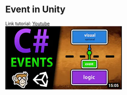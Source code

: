# Event in Unity
Link tutorial: <a href="https://www.youtube.com/watch?v=OuZrhykVytg">Youtube</a><br>
<img src="capture.png">
